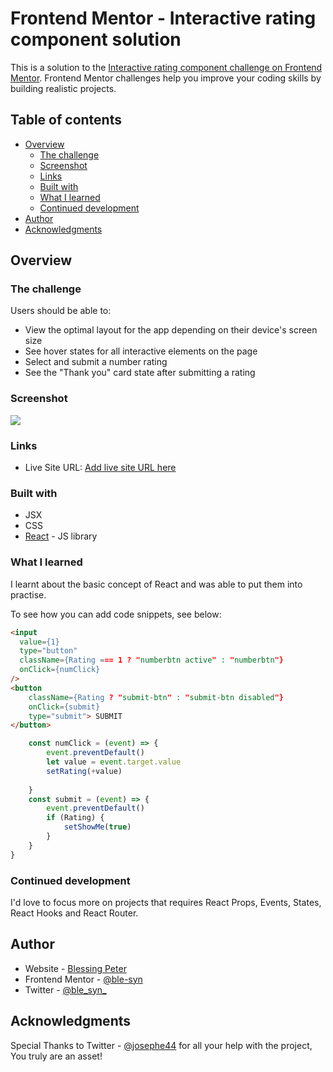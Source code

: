 # Frontend Mentor - Interactive rating component solution

This is a solution to the [Interactive rating component challenge on Frontend Mentor](https://www.frontendmentor.io/challenges/interactive-rating-component-koxpeBUmI). Frontend Mentor challenges help you improve your coding skills by building realistic projects. 

## Table of contents

- [Overview](#overview)
  - [The challenge](#the-challenge)
  - [Screenshot](#screenshot)
  - [Links](#links)
  - [Built with](#built-with)
  - [What I learned](#what-i-learned)
  - [Continued development](#continued-development)
- [Author](#author)
- [Acknowledgments](#acknowledgments)

## Overview

### The challenge

Users should be able to:

- View the optimal layout for the app depending on their device's screen size
- See hover states for all interactive elements on the page
- Select and submit a number rating
- See the "Thank you" card state after submitting a rating

### Screenshot

![](./screenshot.jpg)


### Links
- Live Site URL: [Add live site URL here](https://your-live-site-url.com)



### Built with

- JSX
- CSS
- [React](https://reactjs.org/) - JS library

### What I learned

I learnt about the basic concept of React and was able to put them into practise.

To see how you can add code snippets, see below:

```html
<input 
  value={1} 
  type="button" 
  className={Rating === 1 ? "numberbtn active" : "numberbtn"}
  onClick={numClick}
/>
<button 
    className={Rating ? "submit-btn" : "submit-btn disabled"}
    onClick={submit} 
    type="submit"> SUBMIT
</button>
```

```js
    const numClick = (event) => {
        event.preventDefault()
        let value = event.target.value
        setRating(+value)
    
    }
    const submit = (event) => {
        event.preventDefault()
        if (Rating) {
            setShowMe(true)
        } 
    }
}
```

### Continued development

I'd love to focus more on projects that requires React Props, Events, States, React Hooks and React Router.


## Author

- Website - [Blessing Peter](https://www.your-site.com)
- Frontend Mentor - [@ble-syn](https://www.frontendmentor.io/profile/ble-syn)
- Twitter - [@ble_syn_](https://www.twitter.com/ble_syn_)


## Acknowledgments

Special Thanks to Twitter - [@josephe44](https://github.com/josephe44) for all your help with the project, You truly are an asset!

